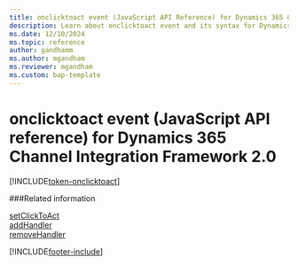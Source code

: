```yaml
---
title: onclicktoact event (JavaScript API Reference) for Dynamics 365 Channel Integration Framework 2.0
description: Learn about onclicktoact event and its syntax for Dynamics 365 Channel Integration Framework 2.0.
ms.date: 12/10/2024
ms.topic: reference
author: gandhamm
ms.author: mgandham
ms.reviewer: mgandham
ms.custom: bap-template 
---
```


# onclicktoact event (JavaScript API reference) for Dynamics 365 Channel Integration Framework 2.0

[!INCLUDE[token-onclicktoact](../../../../shared/token-onclicktoact.md)]

###Related information

[setClickToAct](../../../../v1/develop/reference/microsoft-ciframework/setClickToAct.md)  
[addHandler](../../../../v1/develop/reference/microsoft-ciframework/addHandler.md)  
[removeHandler](../../../../v1/develop/reference/microsoft-ciframework/removeHandler.md)  


[!INCLUDE[footer-include](../../../../../includes/footer-banner.md)]
